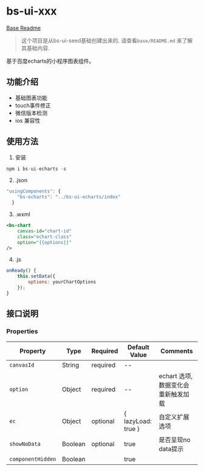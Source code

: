 # bs-ui-xxx

[Base Readme](./base/README.md)
> 这个项目是从bs-ui-seed基础创建出来的. 请查看`base/README.md` 来了解其基础内容.

基于百度echarts的小程序图表组件。

## 功能介绍

- 基础图表功能
- touch事件修正
- 微信版本检测
- ios 兼容性

## 使用方法

1. 安装

```js
npm i bs-ui-echarts -s
```

2. .json

```js
"usingComponents": {
    "bs-echarts": "../bs-ui-echarts/index"
  }
```
3. .wxml

```xml
<bs-chart
    canvas-id="chart-id"
    class="echart-class"
    option="{{options}}"
/>
```

4. .js

```js
onReady() {
    this.setData({
        options: yourChartOptions
    });
}
```

## 接口说明

### Properties

| Property        	| Type    	| Required 	| Default Value          	| Comments                           	|
|-----------------	|---------	|----------	|------------------------	|------------------------------------	|
| `canvasId`        	| String  	| required 	| --                     	|                                    	|
| `option`          	| Object  	| required 	| --                     	| echart 选项,数据变化会重新触发加载 	|
| `ec`              	| Object  	| optional 	| {   lazyLoad:  true  } 	| 自定义扩展选项                     	|
| `showNoData`      	| Boolean 	| optional 	| true                   	| 是否呈现no data提示                	|
| `componentHidden` 	| Boolean 	|          	| true                   	|                                    	|